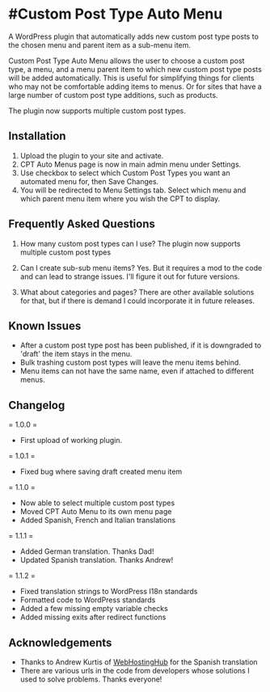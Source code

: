#Custom Post Type Auto Menu
=============

A WordPress plugin that automatically adds new custom post type posts to the chosen menu and parent item as a sub-menu item.

Custom Post Type Auto Menu allows the user to choose a custom post type, a menu, and a menu parent item to which new custom post type posts
will be added automatically. This is useful for simplifying things for clients who may not be comfortable adding items to menus. Or
for sites that have a large number of custom post type additions, such as products.

The plugin now supports multiple custom post types.


## Installation

1. Upload the plugin to your site and activate.
2. CPT Auto Menus page is now in main admin menu under Settings.
3. Use checkbox to select which Custom Post Types you want an automated menu for, then Save Changes.
4. You will be redirected to Menu Settings tab. Select which menu and which parent menu item where you wish the CPT to display.


## Frequently Asked Questions

1. How many custom post types can I use?
The plugin now supports multiple custom post types

2. Can I create sub-sub menu items?
Yes. But it requires a mod to the code and can lead to strange issues. I'll figure it out for future versions.

3. What about categories and pages?
There are other available solutions for that, but if there is demand I could incorporate it in future releases.


## Known Issues

* After a custom post type post has been published, if it is downgraded to 'draft' the item stays in the menu.
* Bulk trashing custom post types will leave the menu items behind.
* Menu items can not have the same name, even if attached to different menus.


## Changelog

= 1.0.0 =
* First upload of working plugin.

= 1.0.1 =
* Fixed bug where saving draft created menu item

= 1.1.0 =
* Now able to select multiple custom post types
* Moved CPT Auto Menu to its own menu page
* Added Spanish, French and Italian translations

= 1.1.1 =
* Added German translation. Thanks Dad!
* Updated Spanish translation. Thanks Andrew!

= 1.1.2 =
* Fixed translation strings to WordPress I18n standards
* Formatted code to WordPress standards
* Added a few missing empty variable checks
* Added missing exits after redirect functions


## Acknowledgements

* Thanks to Andrew Kurtis of [WebHostingHub](http://www.webhostinghub.com/) for the Spanish translation
* There are various urls in the code from developers whose solutions I used to solve problems. Thanks everyone!


